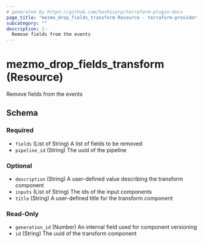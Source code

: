 ```yaml
---
# generated by https://github.com/hashicorp/terraform-plugin-docs
page_title: "mezmo_drop_fields_transform Resource - terraform-provider-mezmo"
subcategory: ""
description: |-
  Remove fields from the events
---
```


# mezmo_drop_fields_transform (Resource)

Remove fields from the events



<!-- schema generated by tfplugindocs -->
## Schema

### Required

- `fields` (List of String) A list of fields to be removed
- `pipeline_id` (String) The uuid of the pipeline

### Optional

- `description` (String) A user-defined value describing the transform component
- `inputs` (List of String) The ids of the input components
- `title` (String) A user-defined title for the transform component

### Read-Only

- `generation_id` (Number) An internal field used for component versioning
- `id` (String) The uuid of the transform component


